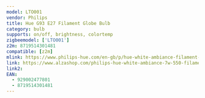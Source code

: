 ```yaml
---
model: LTO001
vendor: Philips
title: Hue G93 E27 Filament Globe Bulb
category: bulb
supports: on/off, brightness, colortemp
zigbeemodel: ['LTO001']
z2m: 8719514301481
compatible: [z2m]
mlink: https://www.philips-hue.com/en-gb/p/hue-white-ambiance-filament-1-pack-g93-e27-filament-globe/8719514301481
link: https://www.alzashop.com/philips-hue-white-ambiance-7w-550-filament-g93-e27-d6731016.htm
link2: 
EAN: 
  - 929002477801
  - 8719514301481
---
```

